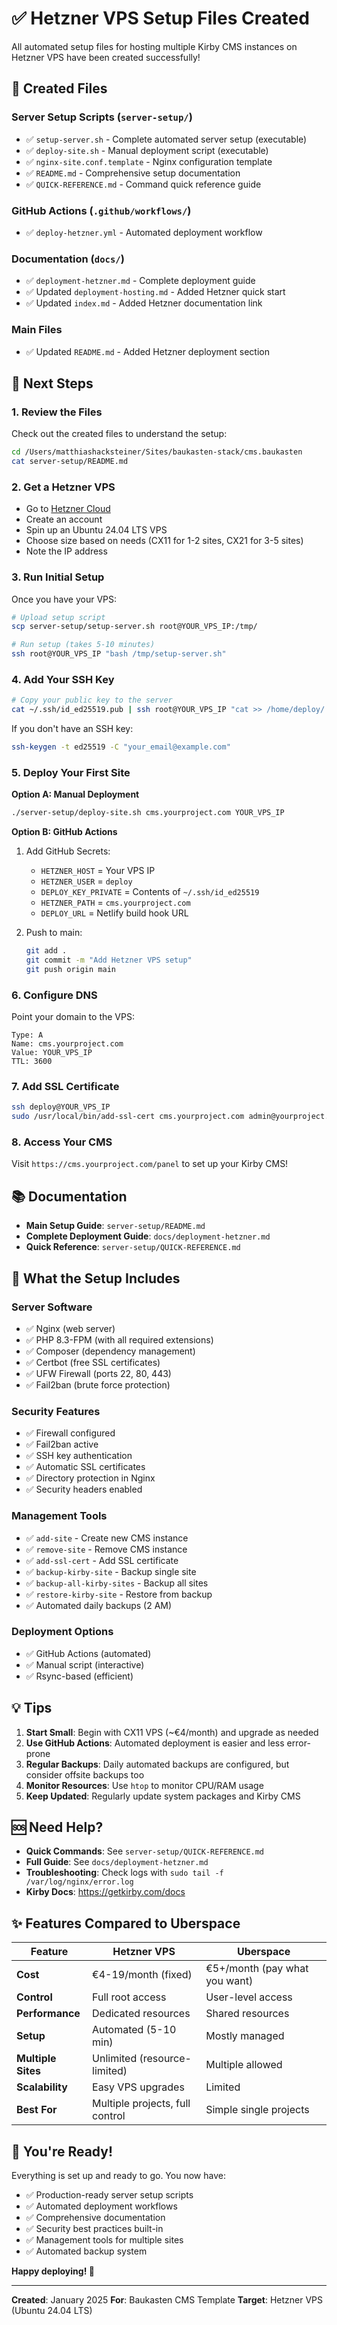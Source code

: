# ✅ Hetzner VPS Setup Files Created

All automated setup files for hosting multiple Kirby CMS instances on Hetzner VPS have been created
successfully!

## 📁 Created Files

### Server Setup Scripts (`server-setup/`)

- ✅ `setup-server.sh` - Complete automated server setup (executable)
- ✅ `deploy-site.sh` - Manual deployment script (executable)
- ✅ `nginx-site.conf.template` - Nginx configuration template
- ✅ `README.md` - Comprehensive setup documentation
- ✅ `QUICK-REFERENCE.md` - Command quick reference guide

### GitHub Actions (`.github/workflows/`)

- ✅ `deploy-hetzner.yml` - Automated deployment workflow

### Documentation (`docs/`)

- ✅ `deployment-hetzner.md` - Complete deployment guide
- ✅ Updated `deployment-hosting.md` - Added Hetzner quick start
- ✅ Updated `index.md` - Added Hetzner documentation link

### Main Files

- ✅ Updated `README.md` - Added Hetzner deployment section

## 🎯 Next Steps

### 1. Review the Files

Check out the created files to understand the setup:

```bash
cd /Users/matthiashacksteiner/Sites/baukasten-stack/cms.baukasten
cat server-setup/README.md
```

### 2. Get a Hetzner VPS

- Go to [Hetzner Cloud](https://www.hetzner.com/cloud)
- Create an account
- Spin up an Ubuntu 24.04 LTS VPS
- Choose size based on needs (CX11 for 1-2 sites, CX21 for 3-5 sites)
- Note the IP address

### 3. Run Initial Setup

Once you have your VPS:

```bash
# Upload setup script
scp server-setup/setup-server.sh root@YOUR_VPS_IP:/tmp/

# Run setup (takes 5-10 minutes)
ssh root@YOUR_VPS_IP "bash /tmp/setup-server.sh"
```

### 4. Add Your SSH Key

```bash
# Copy your public key to the server
cat ~/.ssh/id_ed25519.pub | ssh root@YOUR_VPS_IP "cat >> /home/deploy/.ssh/authorized_keys"
```

If you don't have an SSH key:

```bash
ssh-keygen -t ed25519 -C "your_email@example.com"
```

### 5. Deploy Your First Site

**Option A: Manual Deployment**

```bash
./server-setup/deploy-site.sh cms.yourproject.com YOUR_VPS_IP
```

**Option B: GitHub Actions**

1. Add GitHub Secrets:

   - `HETZNER_HOST` = Your VPS IP
   - `HETZNER_USER` = `deploy`
   - `DEPLOY_KEY_PRIVATE` = Contents of `~/.ssh/id_ed25519`
   - `HETZNER_PATH` = `cms.yourproject.com`
   - `DEPLOY_URL` = Netlify build hook URL

2. Push to main:
   ```bash
   git add .
   git commit -m "Add Hetzner VPS setup"
   git push origin main
   ```

### 6. Configure DNS

Point your domain to the VPS:

```
Type: A
Name: cms.yourproject.com
Value: YOUR_VPS_IP
TTL: 3600
```

### 7. Add SSL Certificate

```bash
ssh deploy@YOUR_VPS_IP
sudo /usr/local/bin/add-ssl-cert cms.yourproject.com admin@yourproject.com
```

### 8. Access Your CMS

Visit `https://cms.yourproject.com/panel` to set up your Kirby CMS!

## 📚 Documentation

- **Main Setup Guide**: `server-setup/README.md`
- **Complete Deployment Guide**: `docs/deployment-hetzner.md`
- **Quick Reference**: `server-setup/QUICK-REFERENCE.md`

## 🔧 What the Setup Includes

### Server Software

- ✅ Nginx (web server)
- ✅ PHP 8.3-FPM (with all required extensions)
- ✅ Composer (dependency management)
- ✅ Certbot (free SSL certificates)
- ✅ UFW Firewall (ports 22, 80, 443)
- ✅ Fail2ban (brute force protection)

### Security Features

- ✅ Firewall configured
- ✅ Fail2ban active
- ✅ SSH key authentication
- ✅ Automatic SSL certificates
- ✅ Directory protection in Nginx
- ✅ Security headers enabled

### Management Tools

- ✅ `add-site` - Create new CMS instance
- ✅ `remove-site` - Remove CMS instance
- ✅ `add-ssl-cert` - Add SSL certificate
- ✅ `backup-kirby-site` - Backup single site
- ✅ `backup-all-kirby-sites` - Backup all sites
- ✅ `restore-kirby-site` - Restore from backup
- ✅ Automated daily backups (2 AM)

### Deployment Options

- ✅ GitHub Actions (automated)
- ✅ Manual script (interactive)
- ✅ Rsync-based (efficient)

## 💡 Tips

1. **Start Small**: Begin with CX11 VPS (~€4/month) and upgrade as needed
2. **Use GitHub Actions**: Automated deployment is easier and less error-prone
3. **Regular Backups**: Daily automated backups are configured, but consider offsite backups too
4. **Monitor Resources**: Use `htop` to monitor CPU/RAM usage
5. **Keep Updated**: Regularly update system packages and Kirby CMS

## 🆘 Need Help?

- **Quick Commands**: See `server-setup/QUICK-REFERENCE.md`
- **Full Guide**: See `docs/deployment-hetzner.md`
- **Troubleshooting**: Check logs with `sudo tail -f /var/log/nginx/error.log`
- **Kirby Docs**: https://getkirby.com/docs

## ✨ Features Compared to Uberspace

| Feature            | Hetzner VPS                     | Uberspace                     |
| ------------------ | ------------------------------- | ----------------------------- |
| **Cost**           | €4-19/month (fixed)             | €5+/month (pay what you want) |
| **Control**        | Full root access                | User-level access             |
| **Performance**    | Dedicated resources             | Shared resources              |
| **Setup**          | Automated (5-10 min)            | Mostly managed                |
| **Multiple Sites** | Unlimited (resource-limited)    | Multiple allowed              |
| **Scalability**    | Easy VPS upgrades               | Limited                       |
| **Best For**       | Multiple projects, full control | Simple single projects        |

## 🎉 You're Ready!

Everything is set up and ready to go. You now have:

- ✅ Production-ready server setup scripts
- ✅ Automated deployment workflows
- ✅ Comprehensive documentation
- ✅ Security best practices built-in
- ✅ Management tools for multiple sites
- ✅ Automated backup system

**Happy deploying! 🚀**

---

**Created**: January 2025 **For**: Baukasten CMS Template **Target**: Hetzner VPS (Ubuntu 24.04 LTS)

